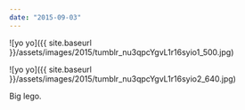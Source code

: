 ```yaml
---
date: "2015-09-03"
---
```


![yo yo]({{ site.baseurl }}/assets/images/2015/tumblr_nu3qpcYgvL1r16syio1_500.jpg)

![yo yo]({{ site.baseurl }}/assets/images/2015/tumblr_nu3qpcYgvL1r16syio2_640.jpg)

Big lego.
